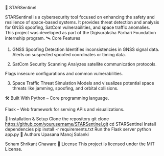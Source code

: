 🚀 STARSentinel

STARSentinel is a cybersecurity tool focused on enhancing the safety and resilience of space-based systems. It provides threat detection and analysis for GNSS spoofing, SatCom vulnerabilities, and space traffic anomalies. This project was developed as part of the Digisuraksha Parhari Foundation internship program.
🛰️ Core Features
1. GNSS Spoofing Detection
Identifies inconsistencies in GNSS signal data.
Alerts on suspected spoofed coordinates or timing data.

2. SatCom Security Scanning
Analyzes satellite communication protocols.

Flags insecure configurations and common vulnerabilities.

3. Space Traffic Threat Simulation
Models and visualizes potential space threats like jamming, spoofing, and orbital collisions.

🛠️ Built With
Python – Core programming language.

Flask – Web framework for serving APIs and visualizations.

🧪 Installation & Setup
Clone the repository
git clone https://github.com/yourusername/STARSentinel.git
cd STARSentinel
Install dependencies
pip install -r requirements.txt
Run the Flask server
python app.py
👥 Authors
Upasana Manoj Solanki 

Soham Shrikant Ghaware 
📜 License
This project is licensed under the MIT License.
